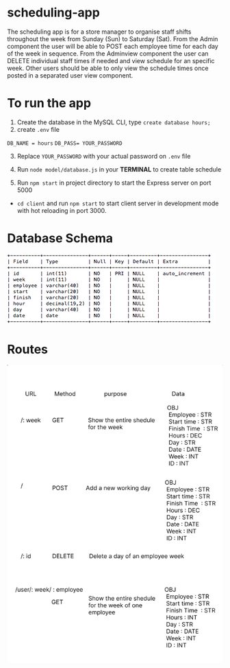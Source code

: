 # scheduling-app

The scheduling app is for a store manager to organise staff shifts throughout the week from Sunday (Sun) to Saturday (Sat). From the Admin component the user will be able to POST each employee time for each day of the week in sequence. From the Adminview component the user can DELETE individual staff times if needed and view schedule for an specific week.
Other users should be able to only view the schedule times once posted in a separated user view component.

# To run the app

1. Create the database in the MySQL CLI, type `create database hours;`
2. create `.env` file 

`DB_NAME = hours`
`DB_PASS= YOUR_PASSWORD`

3. Replace `YOUR_PASSWORD` with your actual password on `.env` file
4. Run `node model/database.js` in your **TERMINAL** to create table schedule

5. Run `npm start` in project directory to start the Express server on port 5000
- `cd client` and run `npm start` to start client server in development mode with hot reloading in port 3000.

# Database Schema

![](/images/database.png)

# Routes

![](/images/routes.png)
